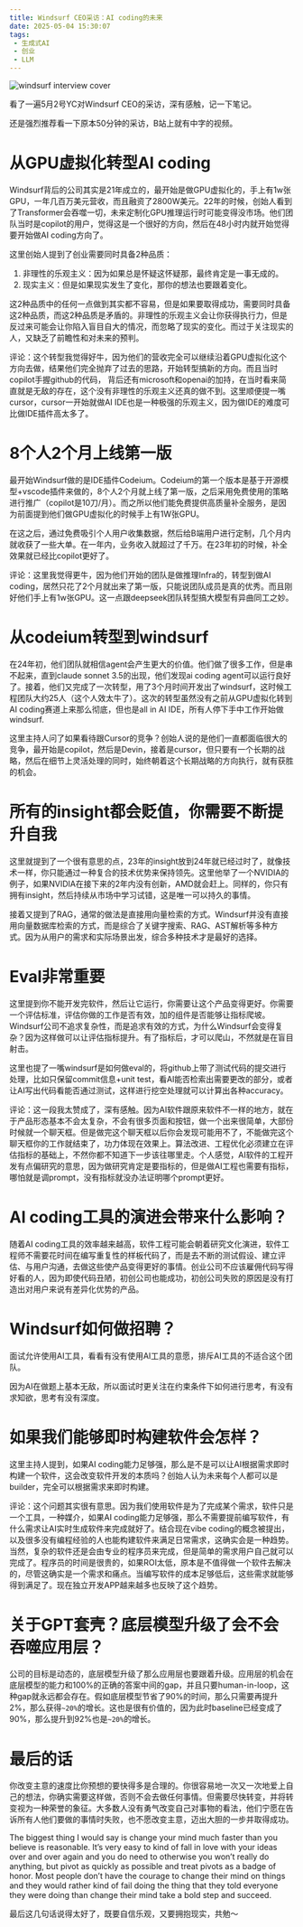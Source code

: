 ```yaml
---
title: Windsurf CEO采访：AI coding的未来
date: 2025-05-04 15:30:07
tags:
 - 生成式AI
 - 创业
 - LLM
---
```



![windsurf interview cover](/img/2025/windsurf.jpeg)

看了一遍5月2号YC对Windsurf CEO的采访，深有感触，记一下笔记。

还是强烈推荐看一下原本50分钟的采访，B站上就有中字的视频。

# 从GPU虚拟化转型AI coding

Windsurf背后的公司其实是21年成立的，最开始是做GPU虚拟化的，手上有1w张GPU，一年几百万美元营收，而且融资了2800W美元。22年的时候，创始人看到了Transformer会吞噬一切，未来定制化GPU推理运行时可能变得没市场。他们团队当时是copilot的用户，觉得这是一个很好的方向，然后在48小时内就开始觉得要开始做AI coding方向了。

这里创始人提到了创业需要同时具备2种品质：

1. 非理性的乐观主义：因为如果总是怀疑这怀疑那，最终肯定是一事无成的。
2. 现实主义：但是如果现实发生了变化，那你的想法也要跟着变化。

这2种品质中的任何一点做到其实都不容易，但是如果要取得成功，需要同时具备这2种品质，而这2种品质是矛盾的。非理性的乐观主义会让你获得执行力，但是反过来可能会让你陷入盲目自大的情况，而忽略了现实的变化。而过于关注现实的人，又缺乏了前瞻性和对未来的预判。

评论：这个转型我觉得好牛，因为他们的营收完全可以继续沿着GPU虚拟化这个方向去做，结果他们完全抛弃了过去的思路，开始转型搞新的方向。而且当时copilot手握github的代码， 背后还有microsoft和openai的加持，在当时看来简直就是无敌的存在，这个没有非理性的乐观主义还真的做不到。这里顺便提一嘴cursor，cursor一开始就做AI IDE也是一种极强的乐观主义，因为做IDE的难度可比做IDE插件高太多了。

# 8个人2个月上线第一版

最开始Windsurf做的是IDE插件Codeium。Codeium的第一个版本是基于开源模型+vscode插件来做的，8个人2个月就上线了第一版，之后采用免费使用的策略进行推广（copilot是10刀/月）。而之所以他们能免费提供高质量补全服务，是因为前面提到他们做GPU虚拟化的时候手上有1W张GPU。

在这之后，通过免费吸引个人用户收集数据，然后给B端用户进行定制，几个月内就收获了一些大单。在一年内，业务收入就超过了千万。在23年初的时候，补全效果就已经比copilot更好了。

评论：这里我觉得更牛，因为他们开始的团队是做推理Infra的，转型到做AI coding，居然只花了2个月就出来了第一版，只能说团队成员是真的优秀。而且刚好他们手上有1w张GPU。这一点跟deepseek团队转型搞大模型有异曲同工之妙。

# 从codeium转型到windsurf

在24年初，他们团队就相信agent会产生更大的价值。他们做了很多工作，但是串不起来，直到claude sonnet 3.5的出现，他们发现ai coding agent可以运行良好了。接着，他们又完成了一次转型，用了3个月时间开发出了windsurf，这时候工程团队大约25人（这个人效太牛了）。这次的转型虽然没有之前从GPU虚拟化转到AI coding赛道上来那么彻底，但也是all in AI IDE，所有人停下手中工作开始做windsurf.

这里主持人问了如果看待跟Cursor的竞争？创始人说的是他们一直都面临很大的竞争，最开始是copilot，然后是Devin，接着是cursor，但只要有一个长期的战略，然后在细节上灵活处理的同时，始终朝着这个长期战略的方向执行，就有获胜的机会。

# 所有的insight都会贬值，你需要不断提升自我

这里就提到了一个很有意思的点，23年的insight放到24年就已经过时了，就像技术一样，你只能通过一种复合的技术优势来保持领先。这里他举了一个NVIDIA的例子，如果NVIDIA在接下来的2年内没有创新，AMD就会赶上。同样的，你只有拥有insight，然后持续从市场中学习试错，这是唯一可以持久的事情。

接着又提到了RAG，通常的做法是直接用向量检索的方式。Windsurf并没有直接用向量数据库检索的方式，而是综合了关键字搜索、RAG、AST解析等多种方式。因为从用户的需求和实际场景出发，综合多种技术才是最好的选择。

# Eval非常重要

这里提到你不能开发完软件，然后让它运行，你需要让这个产品变得更好。你需要一个评估标准，评估你做的工作是否有效，加的组件是否能够让指标爬坡。Windsurf公司不追求复杂性，而是追求有效的方式，为什么Windsurf会变得复杂？因为这样做可以让评估指标提升。有了指标后，才可以爬山，不然就是在盲目射击。

这里也提了一嘴windsurf是如何做eval的，将github上带了测试代码的提交进行处理，比如只保留commit信息+unit test，看AI能否检索出需要更改的部分，或者让AI写出代码看能否通过测试，这样进行挖空处理就可以计算出各种accuracy。

评论：这一段我太赞成了，深有感触。因为AI软件跟原来软件不一样的地方，就在于产品形态基本不会太复杂，不会有很多页面和按钮，做一个出来很简单，大部份时候就一个聊天框。但是做完这个聊天框以后你会发现可能用不了，不能做完这个聊天框你的工作就结束了，功力体现在效果上。算法改进、工程优化必须建立在评估指标的基础上，不然你都不知道下一步该往哪里走。个人感觉，AI软件的工程开发有点偏研究的意思，因为做研究肯定是要指标的，但是做AI工程也需要有指标，哪怕就是调prompt，没有指标就没办法证明哪个prompt更好。

# AI coding工具的演进会带来什么影响？

随着AI coding工具的效率越来越高，软件工程可能会朝着研究文化演进，软件工程师不需要花时间在编写重复性的样板代码了，而是去不断的测试假设、建立评估、与用户沟通，去做这些使产品变得更好的事情。创业公司不应该雇佣代码写得好看的人，因为即使代码丑陋，初创公司也能成功，初创公司失败的原因是没有打造出对用户来说有差异化优势的产品。

# Windsurf如何做招聘？

面试允许使用AI工具，看看有没有使用AI工具的意愿，排斥AI工具的不适合这个团队。

因为AI在做题上基本无敌，所以面试时更关注在约束条件下如何进行思考，有没有求知欲，思考有没有深度。

# 如果我们能够即时构建软件会怎样？

这里主持人提到，如果AI coding能力足够强，那么是不是可以让AI根据需求即时构建一个软件，这会改变软件开发的本质吗？创始人认为未来每个人都可以是builder，完全可以根据需求来即时构建。

评论：这个问题其实很有意思。因为我们使用软件是为了完成某个需求，软件只是一个工具，一种媒介，如果AI coding能力足够强，那么不需要提前编写软件，有什么需求让AI实时生成软件来完成就好了。结合现在vibe coding的概念被提出，以及很多没有编程经验的人也能构建软件来满足日常需求，这确实会是一种趋势。当然，复杂的软件还是会由专业的程序员来完成，但是简单的需求用户自己就可以完成了。程序员的时间是很贵的，如果ROI太低，原本是不值得做一个软件去解决的，尽管这确实是一个需求和痛点。当编写软件的成本足够低后，这些需求就能够得到满足了。现在独立开发APP越来越多也反映了这个趋势。

# 关于GPT套壳？底层模型升级了会不会吞噬应用层？

公司的目标是动态的，底层模型升级了那么应用层也要跟着升级。应用层的机会在底层模型的能力和100%的正确的答案中间的gap，并且只要human-in-loop，这种gap就永远都会存在。假如底层模型节省了90%的时间，那么只需要再提升2%，那么获得`~20%`的增长。这也是很有价值的，因为此时baseline已经变成了90%，那么提升到92%也是`~20%`的增长。

# 最后的话

你改变主意的速度比你预想的要快得多是合理的。你很容易地一次又一次地爱上自己的想法，你确实需要这样做，否则不会去做任何事情。但需要尽快转变，并将转变视为一种荣誉的象征。大多数人没有勇气改变自己对事物的看法，他们宁愿在告诉所有人他们要做的事情时失败，也不愿改变主意，迈出大胆的一步并取得成功。

The biggest thing I would say is change your mind much faster than you believe is reasonable. It’s very easy to kind of fall in love with your ideas over and over again and you do need to otherwise you won’t really do anything, but pivot as quickly as possible and treat pivots as a badge of honor. Most people don’t have the courage to change their mind on things and they would rather kind of fail doing the thing that they told everyone they were doing than change their mind take a bold step and succeed.

最后这几句话说得太好了，既要自信乐观，又要拥抱现实，共勉～
